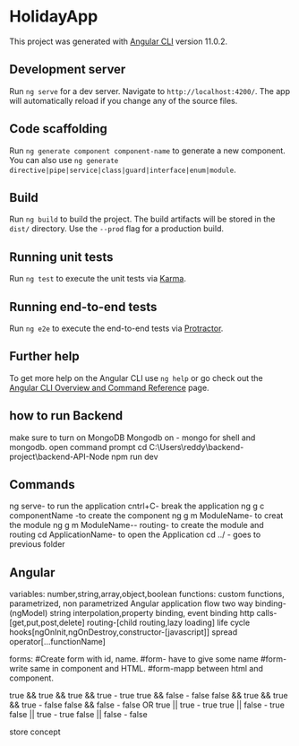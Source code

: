 # HolidayApp

This project was generated with [Angular CLI](https://github.com/angular/angular-cli) version 11.0.2.

## Development server

Run `ng serve` for a dev server. Navigate to `http://localhost:4200/`. The app will automatically reload if you change any of the source files.

## Code scaffolding

Run `ng generate component component-name` to generate a new component. You can also use `ng generate directive|pipe|service|class|guard|interface|enum|module`.

## Build

Run `ng build` to build the project. The build artifacts will be stored in the `dist/` directory. Use the `--prod` flag for a production build.

## Running unit tests

Run `ng test` to execute the unit tests via [Karma](https://karma-runner.github.io).

## Running end-to-end tests

Run `ng e2e` to execute the end-to-end tests via [Protractor](http://www.protractortest.org/).

## Further help

To get more help on the Angular CLI use `ng help` or go check out the [Angular CLI Overview and Command Reference](https://angular.io/cli) page.

## how to run Backend 
make sure to turn on MongoDB
 Mongodb on - mongo for shell and mongodb.
open command prompt
cd C:\Users\reddy\backend-project\backend-API-Node
npm run dev

## Commands

ng serve- to run the application
cntrl+C- break the application
ng g c componentName -to create the component
ng g m ModuleName- to creat the module
ng g m ModuleName-- routing- to create the module and routing
cd ApplicationName- to open the Application
cd ../ - goes to previous folder

## Angular
variables: number,string,array,object,boolean
functions: custom functions, parametrized, non parametrized
Angular application flow
two way binding-(ngModel)
string interpolation,property binding, event binding
http calls-[get,put,post,delete]
routing-[child routing,lazy loading]
life cycle hooks[ngOnInit,ngOnDestroy,constructor-[javascript]]
spread operator[...functionName]

forms:
#Create form with id, name.
#form- have to give some name
#form- write same in component and HTML.
#form-mapp between html and component.

true && true && true && true - true
true && false - false
false && true && true && true - false 
false && false - false
OR
true || true - true
true || false - true
false || true - true 
false || false - false

store concept
